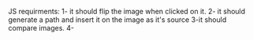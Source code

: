JS requirments:
1- it should flip the image when clicked on it.
2- it should generate a path and insert it on the image as it's source
3-it should compare images.
4-